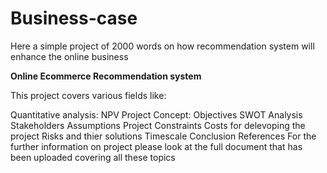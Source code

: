 # Business-case

Here a simple project of 2000 words on how recommendation system will enhance the online business

**Online Ecommerce Recommendation system**

This project covers various fields like:

Quantitative analysis: NPV
Project Concept:
Objectives
SWOT Analysis
Stakeholders
Assumptions
Project Constraints
Costs for delevoping the project
Risks and thier solutions
Timescale
Conclusion
References
For the further information on project please look at the full document that has been uploaded covering all these topics
